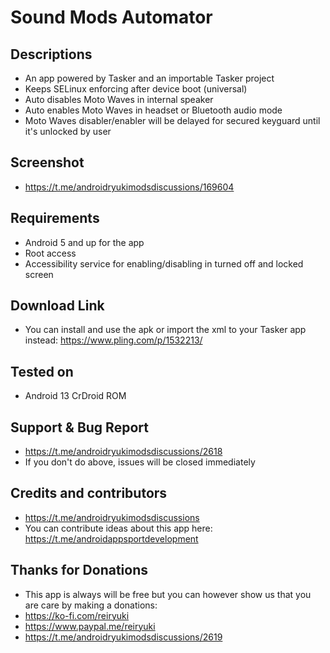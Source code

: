 # Sound Mods Automator

## Descriptions
- An app powered by Tasker and an importable Tasker project
- Keeps SELinux enforcing after device boot (universal)
- Auto disables Moto Waves in internal speaker
- Auto enables Moto Waves in headset or Bluetooth audio mode
- Moto Waves disabler/enabler will be delayed for secured keyguard until it's unlocked by user

## Screenshot
- https://t.me/androidryukimodsdiscussions/169604

## Requirements
- Android 5 and up for the app
- Root access
- Accessibility service for enabling/disabling in turned off and locked screen

## Download Link
- You can install and use the apk or import the xml to your Tasker app instead: https://www.pling.com/p/1532213/

## Tested on
- Android 13 CrDroid ROM

## Support & Bug Report
- https://t.me/androidryukimodsdiscussions/2618
- If you don't do above, issues will be closed immediately

## Credits and contributors
- https://t.me/androidryukimodsdiscussions
- You can contribute ideas about this app here: https://t.me/androidappsportdevelopment

## Thanks for Donations
- This app is always will be free but you can however show us that you are care by making a donations:
- https://ko-fi.com/reiryuki
- https://www.paypal.me/reiryuki
- https://t.me/androidryukimodsdiscussions/2619
